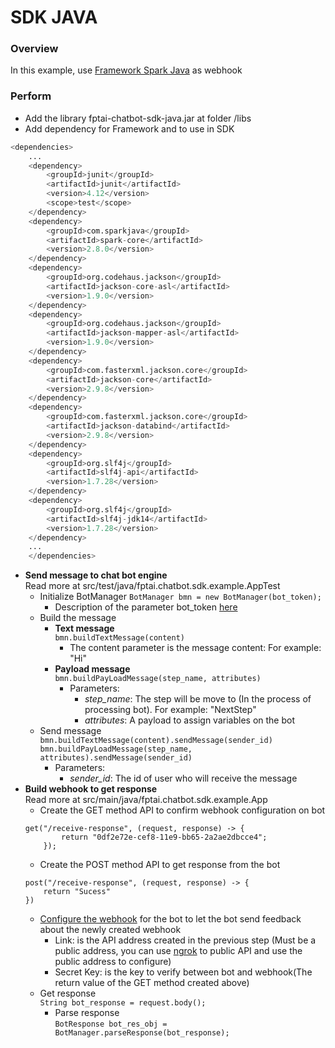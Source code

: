 # SDK JAVA
### Overview
In this example, use <a href="http://sparkjava.com/documentation#getting-started">Framework Spark Java</a> as webhook
### Perform
- Add the library fptai-chatbot-sdk-java.jar at folder /libs
- Add dependency for Framework and to use in SDK
```python
<dependencies>  
    ...  
    <dependency>
		<groupId>junit</groupId>
		<artifactId>junit</artifactId>
		<version>4.12</version>
		<scope>test</scope>
	</dependency>
	<dependency>
		<groupId>com.sparkjava</groupId>
		<artifactId>spark-core</artifactId>
		<version>2.8.0</version>
	</dependency>
	<dependency>
		<groupId>org.codehaus.jackson</groupId>
		<artifactId>jackson-core-asl</artifactId>
		<version>1.9.0</version>
	</dependency>
	<dependency>
		<groupId>org.codehaus.jackson</groupId>
		<artifactId>jackson-mapper-asl</artifactId>
		<version>1.9.0</version>
	</dependency>
	<dependency>
		<groupId>com.fasterxml.jackson.core</groupId>
		<artifactId>jackson-core</artifactId>
		<version>2.9.8</version>
	</dependency>
	<dependency>
		<groupId>com.fasterxml.jackson.core</groupId>
		<artifactId>jackson-databind</artifactId>
		<version>2.9.8</version>
	</dependency>
	<dependency>
		<groupId>org.slf4j</groupId>
		<artifactId>slf4j-api</artifactId>
		<version>1.7.28</version>
	</dependency>
	<dependency>
		<groupId>org.slf4j</groupId>
		<artifactId>slf4j-jdk14</artifactId>
		<version>1.7.28</version>
	</dependency>
	...
	</dependencies>
```
- **Send message to chat bot engine**  
Read more at src/test/java/fptai.chatbot.sdk.example.AppTest
    + Initialize BotManager 
    ```BotManager bmn = new BotManager(bot_token);```  
        - Description of the parameter bot_token <a href="https://docs.fpt.ai/docs/en/conversation/documentation/bot-creator/settings#bot-information">here</a>  
    + Build the message  
        - **Text message**  
        ```bmn.buildTextMessage(content)```
            + The content parameter is the message content: For example: "Hi"
        - **Payload message**  
        ```bmn.buildPayLoadMessage(step_name, attributes)```
            + Parameters:  
                + *step_name*: The step will be move to (In the process of processing bot). For example: "NextStep"  
                + *attributes*: A payload to assign variables on the bot
    + Send message  
        ```bmn.buildTextMessage(content).sendMessage(sender_id)```  
        ```bmn.buildPayLoadMessage(step_name, attributes).sendMessage(sender_id)```  
        - Parameters: 
            + *sender_id*: The id of user who will receive the message
- **Build webhook to get response**  
Read more at src/main/java/fptai.chatbot.sdk.example.App
    + Create the GET method API to confirm webhook configuration on bot  
    ```
    get("/receive-response", (request, response) -> {
			return "0df2e72e-cef8-11e9-bb65-2a2ae2dbcce4";
		});
    ```  
    + Create the POST method API to get response from the bot
    ```
    post("/receive-response", (request, response) -> {
        return "Sucess"
    })
    ```
    + <a href="https://docs.fpt.ai/docs/en/conversation/documentation/bot-creator/settings#webhook">Configure the webhook</a> for the bot to let the bot send feedback about the newly created webhook
        + Link: is the API address created in the previous step (Must be a public address, you can use <a href="https://ngrok.com/">ngrok</a> to public API and use the public address to configure)
        + Secret Key: is the key to verify between bot and webhook(The return value of the GET method created above)
    + Get response  
        ```String bot_response = request.body();```
        + Parse response  
        ```BotResponse bot_res_obj = BotManager.parseResponse(bot_response);```